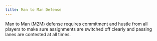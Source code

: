 ```yaml
---
title: Man to Man Defense
---
```

Man to Man (M2M) defense requires commitment and hustle from all players to make sure assignments are switched off clearly and passing lanes are contested at all times.